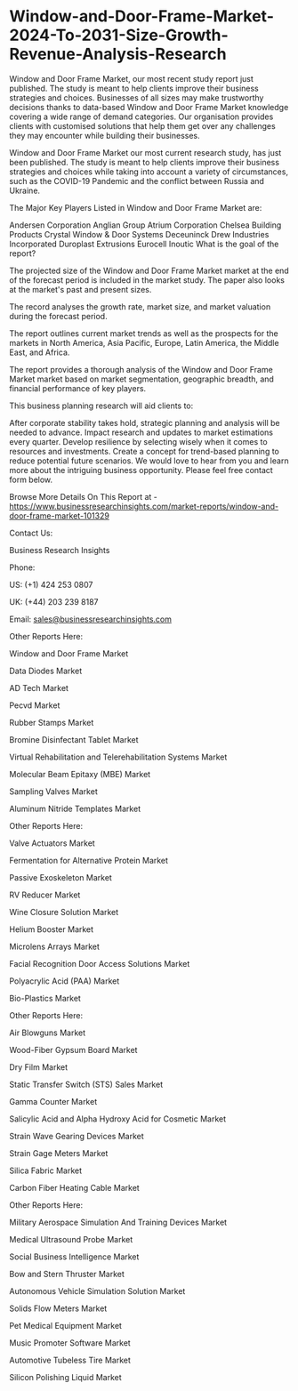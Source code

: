 # Window-and-Door-Frame-Market-2024-To-2031-Size-Growth-Revenue-Analysis-Research
Window and Door Frame Market, our most recent study report just published. The study is meant to help clients improve their business strategies and choices.
Businesses of all sizes may make trustworthy decisions thanks to data-based Window and Door Frame Market knowledge covering a wide range of demand categories. Our organisation provides clients with customised solutions that help them get over any challenges they may encounter while building their businesses.

Window and Door Frame Market our most current research study, has just been published. The study is meant to help clients improve their business strategies and choices while taking into account a variety of circumstances, such as the COVID-19 Pandemic and the conflict between Russia and Ukraine.

The Major Key Players Listed in Window and Door Frame Market are:

Andersen Corporation
Anglian Group
Atrium Corporation
Chelsea Building Products
Crystal Window & Door Systems
Deceuninck
Drew Industries Incorporated
Duroplast Extrusions
Eurocell
Inoutic
What is the goal of the report?

The projected size of the Window and Door Frame Market market at the end of the forecast period is included in the market study. The paper also looks at the market's past and present sizes. 

The record analyses the growth rate, market size, and market valuation during the forecast period.

The report outlines current market trends as well as the prospects for the markets in North America, Asia Pacific, Europe, Latin America, the Middle East, and Africa.

The report provides a thorough analysis of the Window and Door Frame Market market based on market segmentation, geographic breadth, and financial performance of key players.

This business planning research will aid clients to:

After corporate stability takes hold, strategic planning and analysis will be needed to advance.
Impact research and updates to market estimations every quarter.
Develop resilience by selecting wisely when it comes to resources and investments.
Create a concept for trend-based planning to reduce potential future scenarios.
We would love to hear from you and learn more about the intriguing business opportunity. Please feel free contact form below.

Browse More Details On This Report at - https://www.businessresearchinsights.com/market-reports/window-and-door-frame-market-101329

Contact Us: 

Business Research Insights

Phone:

US: (+1) 424 253 0807

UK: (+44) 203 239 8187

Email: sales@businessresearchinsights.com

Other Reports Here:

Window and Door Frame Market

Data Diodes Market

AD Tech Market

Pecvd Market

Rubber Stamps Market

Bromine Disinfectant Tablet Market

Virtual Rehabilitation and Telerehabilitation Systems Market

Molecular Beam Epitaxy (MBE) Market

Sampling Valves Market

Aluminum Nitride Templates Market

Other Reports Here:

Valve Actuators Market

Fermentation for Alternative Protein Market

Passive Exoskeleton Market

RV Reducer Market

Wine Closure Solution Market

Helium Booster Market

Microlens Arrays Market

Facial Recognition Door Access Solutions Market

Polyacrylic Acid (PAA) Market

Bio-Plastics Market

Other Reports Here:

Air Blowguns Market

Wood-Fiber Gypsum Board Market

Dry Film Market

Static Transfer Switch (STS) Sales Market

Gamma Counter Market

Salicylic Acid and Alpha Hydroxy Acid for Cosmetic Market

Strain Wave Gearing Devices Market

Strain Gage Meters Market

Silica Fabric Market

Carbon Fiber Heating Cable Market

Other Reports Here:

Military Aerospace Simulation And Training Devices Market

Medical Ultrasound Probe Market

Social Business Intelligence Market

Bow and Stern Thruster Market

Autonomous Vehicle Simulation Solution Market

Solids Flow Meters Market

Pet Medical Equipment Market

Music Promoter Software Market

Automotive Tubeless Tire Market

Silicon Polishing Liquid Market
